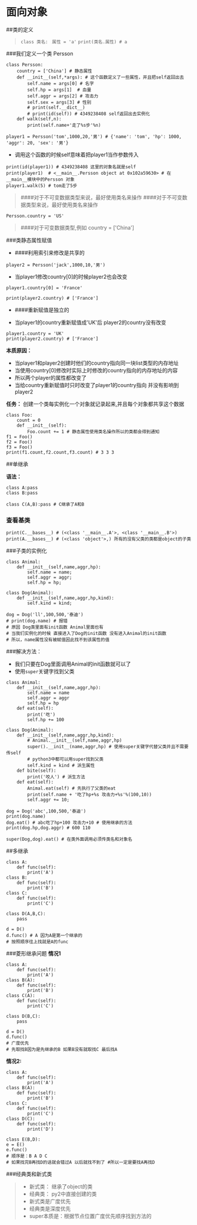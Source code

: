 # 面向对象
##类的定义

> `class 类名:`
   ` 属性 = 'a'`
`print(类名.属性) # a`


###我们定义一个类 Persson
```
class Persson:
    country = ['China'] # 静态属性
    def __init__(self,*args): # 这个函数定义了一些属性，并且把self返回出去
        self.name = args[0] # 名字
        self.hp = args[1]  # 血量
        self.aggr = args[2] # 攻击力
        self.sex = args[3] # 性别
        # print(self.__dict__)
        # print(id(self)) # 4349238408 self返回出去实例化
    def walk(self,n):
        print(self.name+'走了%s步'%n)

player1 = Persson('tom',1000,20,'男') # {'name': 'tom', 'hp': 1000, 'aggr': 20, 'sex': '男'}
```

* 调用这个函数的时候self意味着把player1当作参数传入

```
print(id(player1)) # 4349238408 这里的对象名就是self
print(player1)  # <__main__.Persson object at 0x102a59630> # 在__main__模块中的Persson 对象
player1.walk(5) # tom走了5步
```

> ####对于不可变数据类型来说，最好使用类名来操作
> ####对于不可变数据类型来说，最好使用类名来操作

```
Persson.country = 'US'
```

> ####对于可变数据类型,例如 country = ['China']

###类静态属性赋值

* ####利用索引来修改是共享的

```
player2 = Persson('jack',1000,10,'男')
```

* 当player1修改country[0]的时候player2也会改变

```
player1.country[0] = 'France'

print(player2.country) # ['France']
```

* ####重新赋值是独立的

* 当player1的country重新赋值成'UK'后 player2的country没有改变

```
player1.country = 'UK'
print(player2.country) # ['France']
```

**本质原因：**

* 当player1和player2创建时他们的country指向同一块list类型的内存地址
* 当使用country[0]修改时实际上时修改的country指向的内存地址的内容
* 所以两个player的属性都改变了
* 当给country重新赋值时只时改变了player1的country指向 并没有影响到player2


**任务：** 创建一个类每实例化一个对象就记录起来,并且每个对象都共享这个数据

```
class Foo:
    count = 0
    def __init__(self):
        Foo.count += 1 # 静态属性使用类名操作所以的类都会得到通知
f1 = Foo()
f2 = Foo()
f3 = Foo()
print(f1.count,f2.count,f3.count) # 3 3 3
```

##单继承

**语法：**
```
class A:pass
class B:pass

class C(A,B):pass # C继承了A和B
```

### 查看基类
```
print(C.__bases__) # (<class '__main__.A'>, <class '__main__.B'>)
print(A.__bases__) # (<class 'object'>,) 所有的没有父类的类都是object的子类

```
###子类的实例化
```
class Animal:
    def __init__(self,name,aggr,hp):
        self.name = name;
        self.aggr = aggr;
        self.hp = hp;

class Dog(Animal):
    def __init__(self,name,aggr,hp,kind):
        self.kind = kind;

dog = Dog('ll',100,500,'泰迪')
# print(dog.name) # 报错
# 原因 Dog类里面有init函数 Animal里面也有
# 当我们实例化的时候 直接进入了Dog的init函数 没有进入Animal的init函数
# 所以，name属性没有被赋值因此找不到该属性的值
```

###解决方法：

* 我们只要在Dog里面调用Animal的init函数就可以了
* 使用`super`关键字找到父类

```
class Animal:
    def __init__(self,name,aggr,hp):
        self.name = name
        self.aggr = aggr
        self.hp = hp
    def eat(self):
        print('吃')
        self.hp += 100

class Dog(Animal):
    def __init__(self,name,aggr,hp,kind):
        # Animal.__init__(self,name,aggr,hp)
        super().__init__(name,aggr,hp) # 使用super关键字代替父类并且不需要传self
        # python3中都可以用super找到父类
        self.kind = kind # 派生属性
    def bite(self):
        print('咬人') # 派生方法
    def eat(self):
        Animal.eat(self) # 先执行了父类的eat
        print(self.name + '吃了hp+%s 攻击力+%s'%(100,10))
        self.aggr += 10;

dog = Dog('abc',100,500,'泰迪')
print(dog.name)
dog.eat() # abc吃了hp+100 攻击力+10 # 使用继承的方法
print(dog.hp,dog.aggr) # 600 110

super(Dog,dog).eat() # 在类外面调用必须传类名和对象名
```


##多继承


```
class A:
    def func(self):
        print('A')
class B:
    def func(self):
        print('B')
class C:
    def func(self):
        print('C')

class D(A,B,C):
    pass

d = D()
d.func() # A 因为A是第一个继承的
# 按照顺序往上找就是A的func

```

###菱形继承问题
**情况1**

```
class A:
    def func(self):
        print('A')
class B(A):
    def func(self):
        print('B')
class C(A):
    def func(self):
        print('C')

class D(B,C):
    pass

d = D()
d.func()
# 广度优先
# 先取找B因为是先继承的B 如果B没有就取找C 最后找A
```

**情况2:**
```
class A:
    def func(self):
        print('A')
class B(A):
    def func(self):
        print('B')
class C:
    def func(self):
        print('C')
class D(C):
    def func(self):
        print('D')

class E(B,D):
e = E()
e.func()
# 顺序是：B A D C
# 如果找完B再找D的话就会错过A 以后就找不到了 #所以一定是要找A再找D
```

###经典类和新式类

> * 新式类： 继承了object的类
> * 经典类： py2中直接创建的类
> * 新式类是广度优先
> * 经典类是深度优先
> * super本质是：根据节点位置广度优先顺序找到方法的



